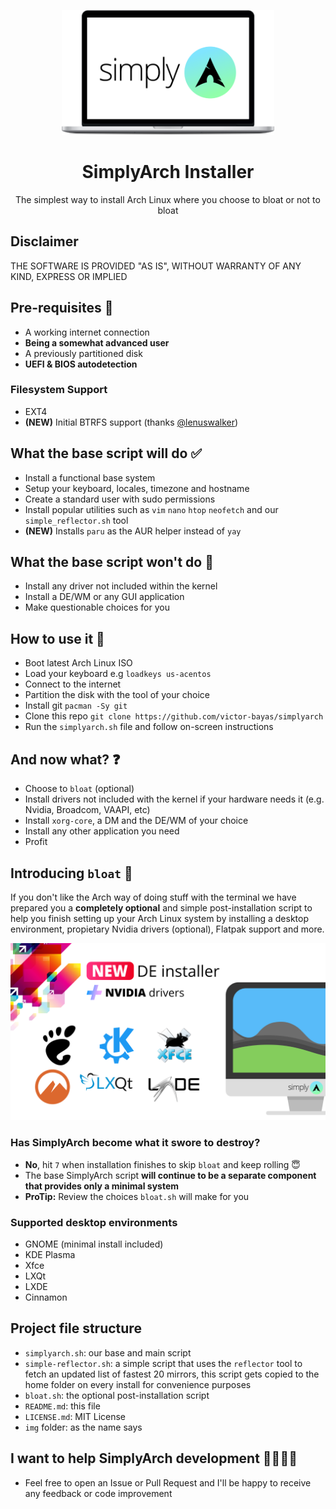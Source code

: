 <p align="center">
  <a href="https://github.com/victor-bayas/simplyarch">
    <img src="img/laptop.png" alt="laptop-mockup" height="200">
  </a>
  <h1 align="center">SimplyArch Installer</h1>
  <p align="center">
    The simplest way to install Arch Linux where you choose to bloat or not to bloat
  </p>
</p>

## Disclaimer
THE SOFTWARE IS PROVIDED "AS IS", WITHOUT WARRANTY OF ANY KIND,
EXPRESS OR IMPLIED
## Pre-requisites 🔎
- A working internet connection
- **Being a somewhat advanced user**
- A previously partitioned disk
- **UEFI & BIOS autodetection**
### Filesystem Support
- EXT4
- **(NEW)** Initial BTRFS support (thanks [@lenuswalker](https://github.com/lenuswalker))
## What the base script will do ✅
- Install a functional base system
- Setup your keyboard, locales, timezone and hostname
- Create a standard user with sudo permissions
- Install popular utilities such as `vim` `nano` `htop` `neofetch` and our `simple_reflector.sh` tool
- **(NEW)** Installs `paru` as the AUR helper instead of `yay`
## What the base script won't do 🚫
- Install any driver not included within the kernel
- Install a DE/WM or any GUI application
- Make questionable choices for you
## How to use it 📖
- Boot latest Arch Linux ISO
- Load your keyboard e.g `loadkeys us-acentos`
- Connect to the internet
- Partition the disk with the tool of your choice
- Install git `pacman -Sy git`
- Clone this repo `git clone https://github.com/victor-bayas/simplyarch`
- Run the `simplyarch.sh` file and follow on-screen instructions
## And now what? ❓
- Choose to `bloat` (optional)
- Install drivers not included with the kernel if your hardware needs it (e.g. Nvidia, Broadcom, VAAPI, etc)
- Install `xorg-core`, a DM and the DE/WM of your choice
- Install any other application you need
- Profit
## Introducing `bloat` 🐌
If you don't like the Arch way of doing stuff with the terminal we have prepared you a **completely optional** and simple post-installation script to help you finish setting up your Arch Linux system by installing a desktop environment, propietary Nvidia drivers (optional), Flatpak support and more.

![bloat](img/bloat-banner.png)

### Has SimplyArch become what it swore to destroy?
- **No**, hit `7` when installation finishes to skip `bloat` and keep rolling 😇
- The base SimplyArch script **will continue to be a separate component that provides only a minimal system**
- **ProTip:** Review the choices `bloat.sh` will make for you
### Supported desktop environments
- GNOME (minimal install included)
- KDE Plasma
- Xfce
- LXQt
- LXDE
- Cinnamon
## Project file structure
- `simplyarch.sh`: our base and main script
- `simple-reflector.sh`: a simple script that uses the `reflector` tool to fetch an updated list of fastest 20 mirrors, this script gets copied to the home folder on every install for convenience purposes
- `bloat.sh`: the optional post-installation script
- `README.md`: this file
- `LICENSE.md`: MIT License
- `img` folder: as the name says
## I want to help SimplyArch development 🙋‍♂️🙋‍♀️
- Feel free to open an Issue or Pull Request and I'll be happy to receive any feedback or code improvement
